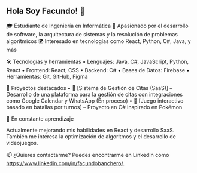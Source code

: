 ## Hola Soy Facundo! 👋

🎓 Estudiante de Ingeniería en Informática
🚀 Apasionado por el desarrollo de software, la arquitectura de sistemas y la resolución de problemas algorítmicos
🌍 Interesado en tecnologías como React, Python, C#, Java, y más

🛠 Tecnologías y herramientas
	•	Lenguajes: Java, C#, JavaScript, Python, React
	•	Frontend: React, CSS
	•	Backend: C#
	•	Bases de Datos: Firebase
	•	Herramientas: Git, GitHub, Figma

📌 Proyectos destacados
  •	🔹 [Sistema de Gestión de Citas (SaaS)] – Desarrollo de una plataforma para la gestión de citas con integraciones como Google Calendar y WhatsApp (En proceso)
  •	🔹 [Juego interactivo basado en batallas por turnos] – Proyecto en C# inspirado en Pokémon

🚀 En constante aprendizaje

Actualmente mejorando mis habilidades en React y desarrollo SaaS. También me interesa la optimización de algoritmos y el desarrollo de videojuegos.

📫 ¿Quieres contactarme?
Puedes encontrarme en LinkedIn como https://www.linkedin.com/in/facundobanchero/.

